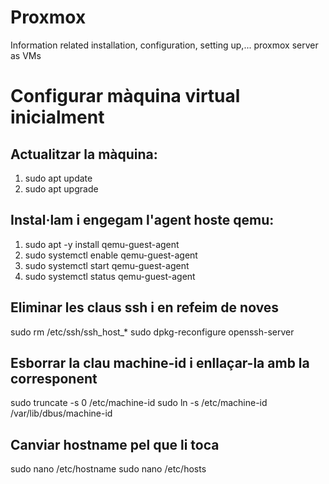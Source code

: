 # Proxmox
Information related installation, configuration, setting up,... proxmox server as VMs

# Configurar màquina virtual inicialment

## Actualitzar la màquina:
1. sudo apt update
2. sudo apt upgrade

## Instal·lam i engegam l'agent hoste qemu:
1. sudo apt -y install qemu-guest-agent
2. sudo systemctl enable qemu-guest-agent
3. sudo systemctl start qemu-guest-agent
4. sudo systemctl status qemu-guest-agent

## Eliminar les claus ssh i en refeim de noves
sudo rm /etc/ssh/ssh_host_*
sudo dpkg-reconfigure openssh-server

## Esborrar la clau machine-id i enllaçar-la amb la corresponent
sudo truncate -s 0 /etc/machine-id
sudo ln -s /etc/machine-id /var/lib/dbus/machine-id

## Canviar hostname pel que li toca
sudo nano /etc/hostname 
sudo nano /etc/hosts 

